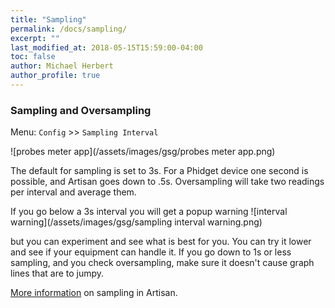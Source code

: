 ```yaml
---
title: "Sampling"
permalink: /docs/sampling/
excerpt: ""
last_modified_at: 2018-05-15T15:59:00-04:00
toc: false
author: Michael Herbert
author_profile: true
---
```


### Sampling and Oversampling

Menu: `Config` >> `Sampling Interval`

![probes meter app](/assets/images/gsg/probes meter app.png)

The default for sampling is set to 3s.  For a Phidget device one second is possible, and Artisan goes down to .5s.  Oversampling will take two readings per interval and average them.

If you go below a 3s interval you will get a popup warning ![interval warning](/assets/images/gsg/sampling interval warning.png)

but you can experiment and see what is best for you. You can try it lower and see if your equipment can handle it. If you go down to 1s or less sampling, and you check oversampling, make sure it doesn't cause graph lines that are to jumpy.  

[More information](https://artisan-roasterscope.blogspot.com/2014/01/sampling-interval-smoothing-and-rate-of.html) on sampling in
Artisan.
